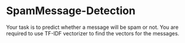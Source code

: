 # SpamMessage-Detection
Your task is to predict whether a message will be spam or not. You are required to use TF-IDF vectorizer to find the vectors for the messages.

